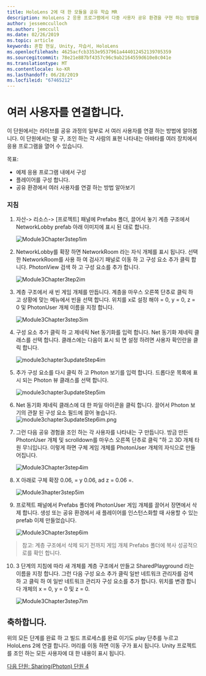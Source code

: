 ```yaml
---
title: HoloLens 2에 대 한 모듈을 공유 학습 MR
description: HoloLens 2 응용 프로그램에서 다중 사용자 공유 환경을 구현 하는 방법을 알아보려면이 과정을 완료 합니다.
author: jessemcculloch
ms.author: jemccull
ms.date: 02/26/2019
ms.topic: article
keywords: 혼합 현실, Unity, 자습서, HoloLens
ms.openlocfilehash: 4625acfcb3353e9537961a444012452139705359
ms.sourcegitcommit: 78e21e887bf4357c96c9ab2164559d610e8c041e
ms.translationtype: MT
ms.contentlocale: ko-KR
ms.lasthandoff: 06/28/2019
ms.locfileid: "67465212"
---
```

# <a name="connecting-multiple-users"></a>**여러 사용자를 연결합니다.** 

이 단원에서는 라이브를 공유 과정의 일부로 서 여러 사용자를 연결 하는 방법에 알아봅니다. 이 단원에서는 말 구, 조인 하는 각 사람의 표현 나타내는 아바타를 여러 장치에서 응용 프로그램을 열어 수 있습니다. 

목표:

- 예제 응용 프로그램 내에서 구성
- 플레이어를 구성 합니다.
- 공유 환경에서 여러 사용자를 연결 하는 방법 알아보기

### <a name="instructions"></a>지침

1. 자산-> 리소스-> [프로젝트] 패널에 Prefabs 폴더, 끌어서 놓기 계층 구조에서 NetworkLobby prefab 아래 이미지에 표시 된 대로 합니다.


   ![Module3Chapter3step1im](images/module3chapter3step1im.PNG)

2. NetworkLobby를 확장 하면 NetworkRoom 라는 자식 개체를 표시 됩니다. 선택한 NetworkRoom를 사용 하 여 검사기 패널로 이동 하 고 구성 요소 추가 클릭 합니다. PhotonView 검색 하 고 구성 요소를 추가 합니다.

   ![Module3Chapter3tep2im](images/module3chapter3step2im.PNG)

3. 계층 구조에서 새 빈 게임 개체를 만듭니다. 계층을 마우스 오른쪽 단추로 클릭 하 고 상황에 맞는 메뉴에서 빈을 선택 합니다. 위치를 x로 설정 해야 = 0, y = 0, z = 0 및 PhotonUser 개체 이름을 지정 합니다.

   ![Module3Chapter3step3im](images/module3chapter3step3im.PNG)

4. 구성 요소 추가 클릭 하 고 제네릭 Net 동기화를 입력 합니다. Net 동기화 제네릭 클래스를 선택 합니다. 클래스에는 다음이 표시 되 면 설정 하려면 사용자 확인란을 클릭 합니다. 

   ![module3chapter3updateStep4im](images/module3chapter3updateStep4im.png)

5. 추가 구성 요소를 다시 클릭 하 고 Photon 보기를 입력 합니다. 드롭다운 목록에 표시 되는 Photon 뷰 클래스를 선택 합니다.

   ![module3chapter3updateStep5im](images/module3chapter3updateStep5im.png)

6. Net 동기화 제네릭 클래스에 대 한 파일 아이콘을 클릭 합니다. 끌어서 Photon 보기의 관찰 된 구성 요소 필드에 끌어 놓습니다. ![module3chapter3updateStep6im.png](images/module3chapter3updateStep6im.png) 

7. 그런 다음 공유 경험을 조인 하는 각 사용자를 나타내는 구 만듭니다. 방금 만든 PhotonUser 개체 및 scrolldown를 마우스 오른쪽 단추로 클릭 "하 고 3D 개체 타원 무늬입니다. 이렇게 하면 구체 게임 개체를 PhotonUser 개체의 자식으로 만들어집니다.

   ![Module3Chapter3step4im](images/module3chapter3step4im.PNG)

8. X 아래로 구체 확장 0.06, = y 0.06, ad z = 0.06 =.

   ![Module3hapter3step5im](images/module3chapter3step5im.PNG)

9. 프로젝트 패널에서 Prefabs 폴더에 PhotonUser 게임 개체를 끌어서 장면에서 삭제 합니다. 생성 또는 공유 환경에서 새 플레이어를 인스턴스화할 때 사용할 수 있는 prefab 이제 만들었습니다.

   ![Module3Chapter3step6im](images/module3chapter3step6im.PNG)

> 참고: 계층 구조에서 삭제 되기 전까지 게임 개체 Prefabs 폴더에 복사 성공적으로를 확인 합니다.

10. 3 단계의 지침에 따라 새 개체를 계층 구조에서 만들고 SharedPlayground 라는 이름을 지정 합니다. 그런 다음 구성 요소 추가 클릭 일반 네트워크 관리자를 검색 하 고 클릭 하 여 일반 네트워크 관리자 구성 요소를 추가 합니다. 위치를 변경 합니다 개체의 x = 0, y = 0 및 z = 0.

    ![Module3Chapter3step7im](images/module3chapter3step7im.PNG)


## <a name="congratulations"></a>축하합니다.

위의 모든 단계를 완료 하 고 빌드 프로세스를 완료 이기도 play 단추를 누르고 HoloLens 2에 연결 합니다. 머리를 이동 하면 이동 구가 표시 됩니다. Unity 프로젝트를 조인 하는 모든 사용자에 대 한 내용이 표시 됩니다.

[다음 단원: Sharing(Photon) 단원 4](mrlearning-sharing(photon)-ch4.md)

